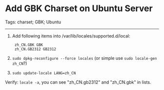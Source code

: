# Add GBK Charset on Ubuntu Server
Tags: charset; GBK; Ubuntu

------

1. Add following items into /var/lib/locales/supported.d/local:

        zh_CN.GBK GBK
        zh_CN.GB2312 GB2312 

1. `sudo dpkg-reconfigure --force locales`
   (or simple use `sudo locale-gen zh_CN`?)

1. `sudo update-locale LANG=zh_CN`

Verify: `locale -a`, you can see "zh_CN.gb2312" and "zh_CN.gbk" in lists.
